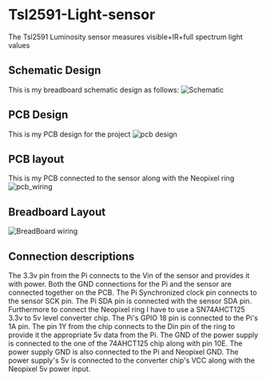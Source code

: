 # Tsl2591-Light-sensor
The Tsl2591 Luminosity sensor measures visible+IR+full spectrum light values

## Schematic Design
This is my breadboard schematic design as follows:
![Schematic](https://user-images.githubusercontent.com/55503392/74797626-869afe80-5299-11ea-9aa0-502505d1a43c.png)

## PCB Design
This is my PCB design for the project
![pcb design](https://user-images.githubusercontent.com/55503392/74798727-82241500-529c-11ea-9e4c-b29585048298.png)

## PCB layout
This is my PCB connected to the sensor along with the Neopixel ring
![pcb_wiring](https://user-images.githubusercontent.com/55503392/74799922-ec8a8480-529f-11ea-9064-0470e414cc29.png)

## Breadboard Layout
![BreadBoard wiring](https://user-images.githubusercontent.com/55503392/74857282-758dd400-5311-11ea-841c-81878ac72c5b.png)

## Connection descriptions
The 3.3v pin from the Pi connects to the Vin of the sensor and provides it with power. Both the GND connections for the Pi and the sensor are connected together on the PCB. The Pi Synchronized clock pin connects to the sensor SCK pin. The Pi SDA pin is connected with the sensor SDA pin. Furthermore to connect the Neopixel ring I have to use a SN74AHCT125 3.3v to 5v level converter chip. The Pi's GPIO 18 pin is connected to the Pi's 1A pin. The pin 1Y from the chip connects to the Din pin of the ring to provide it the appropriate 5v data from the Pi. The GND of the power supply is connected to the one of the 74AHCT125 chip along with pin 10E. The power supply GND is also connected to the Pi and Neopixel GND. The power supply's 5v is connected to the converter chip's VCC along with the Neopixel 5v power input.
